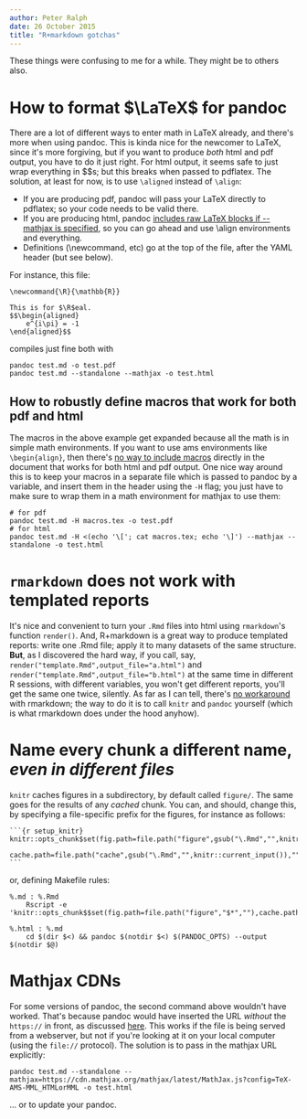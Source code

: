 ```yaml
---
author: Peter Ralph
date: 26 October 2015
title: "R+markdown gotchas"
---
```



These things were confusing to me for a while.
They might be to others also.

How to format $\LaTeX$ for pandoc
=================================

There are a lot of different ways to enter math in LaTeX already,
and there's more when using pandoc.
This is kinda nice for the newcomer to LaTeX, since it's more forgiving,
but if you want to produce *both* html and pdf output, you have to do it just right.
For html output, it seems safe to just wrap everything in \$\$s;
but this breaks when passed to pdflatex.
The solution, at least for now, is to use `\aligned` instead of `\align`:

- If you are producing pdf, pandoc will pass your LaTeX directly to pdflatex;
    so your code needs to be valid there.
- If you are producing html, pandoc [includes raw LaTeX blocks if --mathjax is specified](https://github.com/jgm/pandoc/commit/4f0c5c30809f09bd700cd47035f86a3db1c64669),
    so you can go ahead and use \\align environments and everything.
- Definitions (\\newcommand, etc) go at the top of the file, after the YAML header (but see below).

For instance, this file:

~~~~~~~~~~~
\newcommand{\R}{\mathbb{R}}

This is for $\R$eal.
$$\begin{aligned}
    e^{i\pi} = -1
\end{aligned}$$
~~~~~~~~~~~

compiles just fine both with

~~~~~~~~~~
pandoc test.md -o test.pdf
pandoc test.md --standalone --mathjax -o test.html
~~~~~~~~~~

How to robustly define macros that work for both pdf and html
-------------------------------------------------------------

The macros in the above example get expanded because all the math is in simple math environments.
If you want to use ams environments like `\begin{align}`, then there's 
[no way to include macros](https://github.com/jgm/pandoc/issues/2382) directly in the document that works for both html and pdf output.
One nice way around this is to keep your macros in a separate file which is passed to pandoc by a variable,
and insert them in the header using the `-H` flag;
you just have to make sure to wrap them in a math environment for mathjax to use them:
```
# for pdf
pandoc test.md -H macros.tex -o test.pdf
# for html
pandoc test.md -H <(echo '\['; cat macros.tex; echo '\]') --mathjax --standalone -o test.html
```



`rmarkdown` does not work with templated reports
================================================

It's nice and convenient to turn your `.Rmd` files into html using `rmarkdown`'s function `render()`.
And, R+markdown is a great way to produce templated reports:
write one .Rmd file; apply it to many datasets of the same structure.
**But**, as I discovered the hard way,
if you call, say, 
`render("template.Rmd",output_file="a.html")` 
and
`render("template.Rmd",output_file="b.html")` 
at the same time in different R sessions,
with different variables,
you won't get different reports,
you'll get the same one twice, silently.
As far as I can tell, there's [no workaround](https://github.com/rstudio/rmarkdown/issues/499)
with rmarkdown;
the way to do it is to call `knitr` and `pandoc` yourself
(which is what rmarkdown does under the hood anyhow).


Name every chunk a different name, *even in different files*
==========================================================

`knitr` caches figures in a subdirectory, by default called `figure/`.
The same goes for the results of any *cached* chunk.
You can, and should, change this, 
by specifying a file-specific prefix for the figures, 
for instance as follows:

~~~~~~~~~~~~~~
```{r setup_knitr}
knitr::opts_chunk$set(fig.path=file.path("figure",gsub("\.Rmd","",knitr::current_input()),""),
    cache.path=file.path("cache",gsub("\.Rmd","",knitr::current_input()),""))
```
~~~~~~~~~~~~~~
or, defining Makefile rules:

~~~~~~~~~~~~~~
%.md : %.Rmd
	Rscript -e 'knitr::opts_chunk$$set(fig.path=file.path("figure","$*",""),cache.path=file.path("cache","$*",""));knitr::knit(basename("$<"),output=basename("$@"))'

%.html : %.md
	cd $(dir $<) && pandoc $(notdir $<) $(PANDOC_OPTS) --output $(notdir $@)
~~~~~~~~~~~~~~

Mathjax CDNs
============

For some versions of pandoc,
the second command above wouldn't have worked.
That's because pandoc would have inserted the URL *without* the `https://` in front,
as discussed [here](https://github.com/jgm/pandoc/issues/2200).
This works if the file is being served from a webserver, 
but not if you're looking at it on your local computer (using the `file://` protocol).
The solution is to pass in the mathjax URL explicitly:

~~~~~~~~~~
pandoc test.md --standalone --mathjax=https://cdn.mathjax.org/mathjax/latest/MathJax.js?config=TeX-AMS-MML_HTMLorMML -o test.html
~~~~~~~~~~

... or to update your pandoc.
